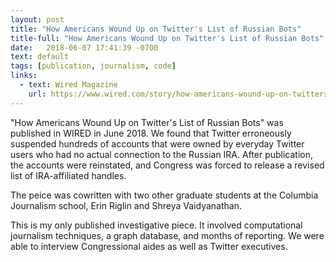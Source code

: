 ```yaml
---
layout: post
title: "How Americans Wound Up on Twitter's List of Russian Bots"
title-full: "How Americans Wound Up on Twitter's List of Russian Bots"
date:   2018-06-07 17:41:39 -0700
text: default
tags: [publication, journalism, code]
links:
  - text: Wired Magazine
    url: https://www.wired.com/story/how-americans-wound-up-on-twitters-list-of-russian-bots/
---
```


"How Americans Wound Up on Twitter's List of Russian Bots" was published in WIRED in June 2018. We found that Twitter erroneously suspended hundreds of accounts that were owned by everyday Twitter users who had no actual connection to the Russian IRA. After publication, the accounts were reinstated, and  Congress was forced to release a revised list of IRA-affiliated handles.

The peice was cowritten with two other graduate students at the Columbia Journalism school, Erin Riglin and Shreya Vaidyanathan. 

This is my only published investigative piece. It involved computational journalism techniques, a graph database, and months of reporting. We were able to interview Congressional aides as well as Twitter executives.